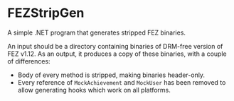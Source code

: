 # FEZStripGen

A simple .NET program that generates stripped FEZ binaries.

An input should be a directory containing binaries of DRM-free version of FEZ v1.12. As an output, it produces a copy of these binaries, with a couple of differences:

- Body of every method is stripped, making binaries header-only.
- Every reference of `MockAchievement` and `MockUser` has been removed to allow generating hooks which work on all platforms.

